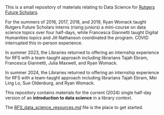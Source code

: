 This is a small repository of materials relating to Data Science for [Rutgers Future Scholars](https://futurescholars.rutgers.edu/).

For the summers of 2016, 2017, 2018, and 2019, Ryan Womack taught Rutgers Future Scholars interns (rising juniors) a mini-course on data science topics over four half-days, while Francesca Giannetti taught Digital Humanities topics and Jill Nathanson coordinated the program.  COVID interrupted this in-person experience.  

In summer 2023, the Libraries returned to offering an internship experience for RFS with a team-taught approach including librarians Tajah Ebram, Francesca Giannetti, Julia Maxwell, and Ryan Womack.

In summer 2024, the Libraries returned to offering an internship experience for RFS with a team-taught approach including librarians Tajah Ebram, Mei Ling Lo, Sue Oldenburg, and Ryan Womack.

This repository contains materials for the current (2024) single half-day version of an **introduction to data science** in a library context.

The [RFS_data_science_resources.md](https://github.com/ryandata/Rutgersfuturescholars/blob/master/RFS_data_science_resources.md) file is the place to get started.
